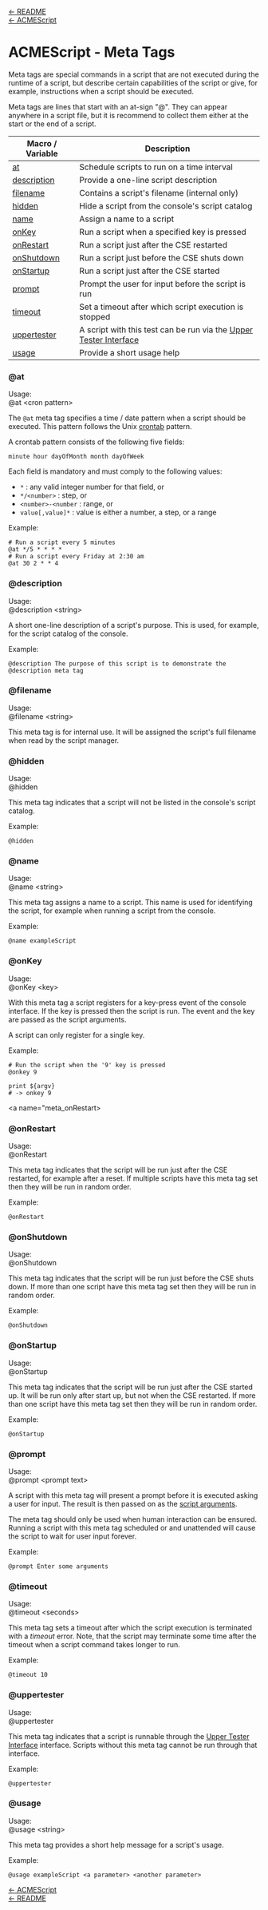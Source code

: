 [← README](../README.md)  
[← ACMEScript](ACMEScript.md) 

# ACMEScript - Meta Tags

Meta tags are special commands in a script that are not executed during the runtime of a script, but describe certain capabilities of the script or give, for example, instructions when a script should be executed. 

Meta tags are lines that start with an at-sign "@". They can appear anywhere in a script file, but it is recommend to collect them either at the start or the end of a script.

| Macro / Variable                 | Description                                                                                    |
|----------------------------------|------------------------------------------------------------------------------------------------|
| [at](#meta_at)                   | Schedule scripts to run on a time interval                                                     |
| [description](#meta_description) | Provide a one-line script description                                                          |
| [filename](#meta_filename)       | Contains a script's filename (internal only)                                                   |
| [hidden](#meta_hidden)           | Hide a script from the console's script catalog                                                |
| [name](#meta_name)               | Assign a name to a script                                                                      |
| [onKey](#meta_onkey)             | Run a script when a specified key is pressed                                                   |
| [onRestart](#meta_onrestart)     | Run a script just after the CSE restarted                                                      |
| [onShutdown](#meta_onshutdown)   | Run a script just before the CSE shuts down                                                    |
| [onStartup](#meta_onstartup)     | Run a script just after the CSE started                                                        |
| [prompt](#meta_prompt)           | Prompt the user for input before the script is run                                             |
| [timeout](#meta_timeout)         | Set a timeout after which script execution is stopped                                          |
| [uppertester](#meta_uppertester) | A script with this test can be run via the [Upper Tester Interface](Operation.md#upper_tester) |
| [usage](#meta_usage)             | Provide a short usage help                                                                     |


<a name="meta_at"></a>
### @at

Usage:  
@at &lt;cron pattern>

The `@at` meta tag specifies a time / date pattern when a script should be executed. This pattern follows the Unix 
[crontab](https://crontab.guru/crontab.5.html) pattern. 

A crontab pattern consists of the following five fields:  
  
`minute hour dayOfMonth month dayOfWeek`

Each field is mandatory and must comply to the following values:

- `*` : any valid integer number for that field, or
- `*/<number>` : step, or
- `<number>-<number` : range, or
- `value[,value]*` : value is either a number, a step, or a range

Example:
```text
# Run a script every 5 minutes
@at */5 * * * *
# Run a script every Friday at 2:30 am
@at 30 2 * * 4
```


<a name="meta_description"></a>
### @description

Usage:  
@description &lt;string>

A short one-line description of a script's purpose. This is used, for example, for the script catalog of the console.

Example:
```text
@description The purpose of this script is to demonstrate the @description meta tag
```


<a name="meta_filename"></a>
### @filename

Usage:  
@filename &lt;string>

This meta tag is for internal use. It will be assigned the script's full filename when read by the script manager.


<a name="meta_hidden"></a>
### @hidden

Usage:  
@hidden

This meta tag indicates that a script will not be listed in the console's script catalog.

Example:
```text
@hidden
```


<a name="meta_name"></a>
### @name

Usage:  
@name &lt;string>

This meta tag assigns a name to a script. This name is used for identifying the script, for example when running
a script from the console.

Example:
```text
@name exampleScript
```


<a name="meta_onkey"></a>
### @onKey

Usage:  
@onKey &lt;key>

With this meta tag a script registers for a key-press event of the console interface. If the key is pressed then the
script is run. The event and the key are passed as the script arguments.

A script can only register for a single key.

Example:
```text
# Run the script when the '9' key is pressed
@onkey 9

print ${argv}
# -> onkey 9
```


<a name="meta_onRestart></a>
### @onRestart

Usage:  
@onRestart

This meta tag indicates that the script will be run just after the CSE restarted, for example after a reset.
 If multiple scripts have this meta tag set then they will be run in random order.

Example:
```text
@onRestart
```


<a name="meta_onshutdown"></a>
### @onShutdown

Usage:  
@onShutdown

This meta tag indicates that the script will be run just before the CSE shuts down. 
If more than one script have this meta tag set then they will be run in random order.

Example:
```text
@onShutdown
```


<a name="meta_onstartup"></a>
### @onStartup

Usage:  
@onStartup

This meta tag indicates that the script will be run just after the CSE started up. It will be run only after start up, but not
when the CSE restarted. If more than one script have this meta tag set then they will be run in random order.

Example:
```text
@onStartup
```


<a name="meta_prompt"></a>
### @prompt

Usage:  
@prompt &lt;prompt text>

A script with this meta tag will present a prompt before it is executed asking a user for input. The result is then passed on as
the [script arguments](ACMEScript.md#arguments).

The meta tag should only be used when human interaction can be ensured. Running a script with this meta tag scheduled or and unattended
will cause the script to wait for user input forever. 

Example:
```text
@prompt Enter some arguments
```


<a name="meta_timeout"></a>
### @timeout

Usage:  
@timeout &lt;seconds>

This meta tag sets a timeout after which the script execution is terminated with a *timeout* error.
Note, that the script may terminate some time after the timeout when a script command takes longer to run.

Example:
```text
@timeout 10
```


<a name="meta_uppertester"></a>
### @uppertester

Usage:  
@uppertester

This meta tag indicates that a script is runnable through the [Upper Tester Interface](Operation.md#upper_tester) interface.
Scripts without this meta tag cannot be run through that interface.

Example:
```text
@uppertester
```


<a name="meta_usage"></a>
### @usage

Usage:  
@usage &lt;string>

This meta tag provides a short help message for a script's usage.

Example:
```text
@usage exampleScript <a parameter> <another parameter>
```


[← ACMEScript](ACMEScript.md)  
[← README](../README.md) 
